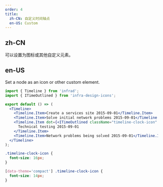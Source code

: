 ```yaml
---
order: 4
title:
  zh-CN: 自定义时间轴点
  en-US: Custom
---
```


## zh-CN

可以设置为图标或其他自定义元素。

## en-US

Set a node as an icon or other custom element.

```jsx
import { Timeline } from 'infrad';
import { ITimeOutlined } from 'infra-design-icons';

export default () => (
  <Timeline>
    <Timeline.Item>Create a services site 2015-09-01</Timeline.Item>
    <Timeline.Item>Solve initial network problems 2015-09-01</Timeline.Item>
    <Timeline.Item dot={<ITimeOutlined className="timeline-clock-icon" />} color="red">
      Technical testing 2015-09-01
    </Timeline.Item>
    <Timeline.Item>Network problems being solved 2015-09-01</Timeline.Item>
  </Timeline>
);
```

```css
.timeline-clock-icon {
  font-size: 16px;
}

[data-theme='compact'] .timeline-clock-icon {
  font-size: 14px;
}
```
